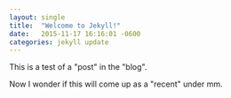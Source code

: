 ```yaml
---
layout: single
title:  "Welcome to Jekyll!"
date:   2015-11-17 16:16:01 -0600
categories: jekyll update
---
```


This is a test of a "post" in the "blog".

Now I wonder if this will come up as a "recent" under mm.
